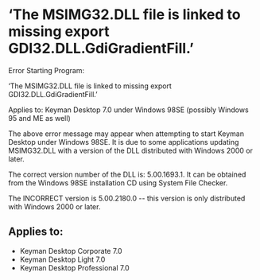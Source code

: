 # ‘The MSIMG32.DLL file is linked to missing export GDI32.DLL.GdiGradientFill.’

<p>Error Starting Program:</p>
<p>‘The MSIMG32.DLL file is linked to missing export GDI32.DLL.GdiGradientFill.’</p>

<p>Applies to: Keyman Desktop 7.0 under Windows 98SE (possibly Windows 95 and ME as well)</p>

<p>The above error message may appear when attempting to start Keyman Desktop under Windows 98SE. It is due to some applications updating MSIMG32.DLL with a version of the DLL distributed with Windows 2000 or later.</p>

<p>The correct version number of the DLL is: 5.00.1693.1.  It can be obtained from the Windows 98SE installation CD using System File Checker.</p>

<p>The INCORRECT version is 5.00.2180.0 -- this version is only distributed with Windows 2000 or later.</p>

## Applies to:
 * Keyman Desktop Corporate 7.0
 * Keyman Desktop Light 7.0
 * Keyman Desktop Professional 7.0
